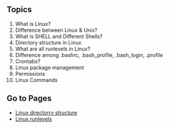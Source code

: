 ## Topics
1. What is Linux?
2. Difference between Linux & Unix?
3. What is SHELL and Different Shells?
4. Directory structure in Linux
5. What are all runlevels in Linux?
6. Difference among .bashrc, .bash_profile, .bash_login, .profile 
7. Crontabs?
8. Linux package management
9. Permissions
10. Linux Commands

## Go to Pages
* [Linux directorry structure](directory-structure.md)
* [Linux runlevels](runlevels.md)
